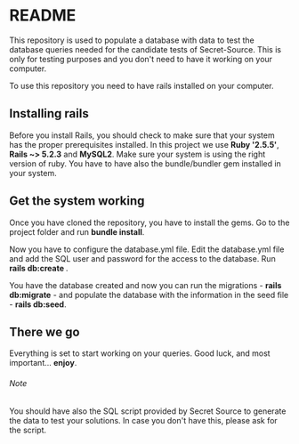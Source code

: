 # README
This repository is used to populate a database with data to test the database queries needed for 
the candidate tests of Secret-Source. This is only for testing purposes and you don't need to have it 
working on your computer. 

To use this repository you need to have rails installed on your computer.

## Installing rails
Before you install Rails, you should check to make sure that your system has the proper prerequisites installed.
In this project we use <b>Ruby '2.5.5'</b>, <b>Rails ~> 5.2.3</b> and <b>MySQL2</b>. Make sure your system is using the right version of ruby. You have to have also the bundle/bundler gem installed in your system.

## Get the system working
Once you have cloned the repository, you have to install the gems. Go to the project folder 
and run <b>bundle install</b>.

Now you have to configure the database.yml file. Edit the database.yml file and add the SQL user and password for the 
access to the database. Run <b> rails db:create </b>.

You have the database created and now you can run the migrations - <b>rails db:migrate</b> - and populate the database with
the information in the seed file - <b>rails db:seed</b>.

## There we go
Everything is set to start working on your queries. Good luck, and most important... <b>enjoy</b>.

###### Note
You should have also the SQL script provided by Secret Source to generate the data to test your solutions. In case you don't have this, please ask for the script.
